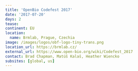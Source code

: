 ```yaml
---
title: 'OpenBio Codefest 2017'
date: '2017-07-20'
days: 2
tease: 
continent: EU
location:
  name: Brmlab, Prague, Czechia
image: /images/logos/obf-logo-tiny-trans.png
location_url: https://brmlab.cz/
external_url: https://www.open-bio.org/wiki/Codefest_2017
contact: Brad Chapman, Matúš Kalaš, Heather Wiencko
subsites: [global, us]
---
```

